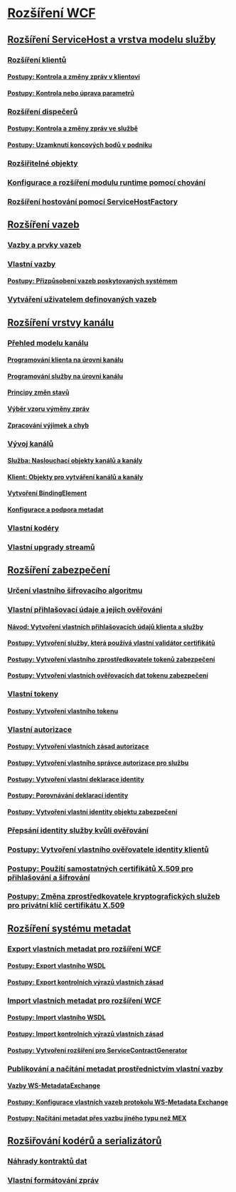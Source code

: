 # [Rozšíření WCF](index.md)
## [Rozšíření ServiceHost a vrstva modelu služby](extending-servicehost-and-the-service-model-layer.md)
### [Rozšíření klientů](extending-clients.md)
#### [Postupy: Kontrola a změny zpráv v klientovi](how-to-inspect-or-modify-messages-on-the-client.md)
#### [Postupy: Kontrola nebo úprava parametrů](how-to-inspect-or-modify-parameters.md)
### [Rozšíření dispečerů](extending-dispatchers.md)
#### [Postupy: Kontrola a změny zpráv ve službě](how-to-inspect-and-modify-messages-on-the-service.md)
#### [Postupy: Uzamknutí koncových bodů v podniku](how-to-lock-down-endpoints-in-the-enterprise.md)
### [Rozšiřitelné objekty](extensible-objects.md)
### [Konfigurace a rozšíření modulu runtime pomocí chování](configuring-and-extending-the-runtime-with-behaviors.md)
### [Rozšíření hostování pomocí ServiceHostFactory](extending-hosting-using-servicehostfactory.md)
## [Rozšíření vazeb](extending-bindings.md)
### [Vazby a prvky vazeb](bindings-and-binding-elements.md)
### [Vlastní vazby](custom-bindings.md)
#### [Postupy: Přizpůsobení vazeb poskytovaných systémem](how-to-customize-a-system-provided-binding.md)
### [Vytváření uživatelem definovaných vazeb](creating-user-defined-bindings.md)
## [Rozšíření vrstvy kanálu](extending-the-channel-layer.md)
### [Přehled modelu kanálu](channel-model-overview.md)
#### [Programování klienta na úrovni kanálu](client-channel-level-programming.md)
#### [Programování služby na úrovni kanálu](service-channel-level-programming.md)
#### [Principy změn stavů](understanding-state-changes.md)
#### [Výběr vzoru výměny zpráv](choosing-a-message-exchange-pattern.md)
#### [Zpracování výjimek a chyb](handling-exceptions-and-faults.md)
### [Vývoj kanálů](developing-channels.md)
#### [Služba: Naslouchací objekty kanálů a kanály](service-channel-listeners-and-channels.md)
#### [Klient: Objekty pro vytváření kanálů a kanály](client-channel-factories-and-channels.md)
#### [Vytvoření BindingElement](creating-a-bindingelement.md)
#### [Konfigurace a podpora metadat](configuration-and-metadata-support.md)
### [Vlastní kodéry](custom-encoders.md)
### [Vlastní upgrady streamů](custom-stream-upgrades.md)
## [Rozšíření zabezpečení](extending-security.md)
### [Určení vlastního šifrovacího algoritmu](specifying-a-custom-crypto-algorithm.md)
### [Vlastní přihlašovací údaje a jejich ověřování](custom-credential-and-credential-validation.md)
#### [Návod: Vytvoření vlastních přihlašovacích údajů klienta a služby](walkthrough-creating-custom-client-and-service-credentials.md)
#### [Postupy: Vytvoření služby, která používá vlastní validátor certifikátů](how-to-create-a-service-that-employs-a-custom-certificate-validator.md)
#### [Postupy: Vytvoření vlastního zprostředkovatele tokenů zabezpečení](how-to-create-a-custom-security-token-provider.md)
#### [Postupy: Vytvoření vlastních ověřovacích dat tokenu zabezpečení](how-to-create-a-custom-security-token-authenticator.md)
### [Vlastní tokeny](custom-tokens.md)
#### [Postupy: Vytvoření vlastního tokenu](how-to-create-a-custom-token.md)
### [Vlastní autorizace](custom-authorization.md)
#### [Postupy: Vytvoření vlastních zásad autorizace](how-to-create-a-custom-authorization-policy.md)
#### [Postupy: Vytvoření vlastního správce autorizace pro službu](how-to-create-a-custom-authorization-manager-for-a-service.md)
#### [Postupy: Vytvoření vlastní deklarace identity](how-to-create-a-custom-claim.md)
#### [Postupy: Porovnávání deklarací identity](how-to-compare-claims.md)
#### [Postupy: Vytvoření vlastní identity objektu zabezpečení](how-to-create-a-custom-principal-identity.md)
### [Přepsání identity služby kvůli ověřování](overriding-the-identity-of-a-service-for-authentication.md)
### [Postupy: Vytvoření vlastního ověřovatele identity klientů](how-to-create-a-custom-client-identity-verifier.md)
### [Postupy: Použití samostatných certifikátů X.509 pro přihlašování a šifrování](how-to-use-separate-x-509-certificates-for-signing-and-encryption.md)
### [Postupy: Změna zprostředkovatele kryptografických služeb pro privátní klíč certifikátu X.509](change-cryptographic-provider-x509-certificate-private-key.md)
## [Rozšíření systému metadat](extending-the-metadata-system.md)
### [Export vlastních metadat pro rozšíření WCF](exporting-custom-metadata-for-a-wcf-extension.md)
#### [Postupy: Export vlastního WSDL](how-to-export-custom-wsdl.md)
#### [Postupy: Export kontrolních výrazů vlastních zásad](how-to-export-custom-policy-assertions.md)
### [Import vlastních metadat pro rozšíření WCF](importing-custom-metadata-for-a-wcf-extension.md)
#### [Postupy: Import vlastního WSDL](how-to-import-custom-wsdl.md)
#### [Postupy: Import kontrolních výrazů vlastních zásad](how-to-import-custom-policy-assertions.md)
#### [Postupy: Vytvoření rozšíření pro ServiceContractGenerator](how-to-write-an-extension-for-the-servicecontractgenerator.md)
### [Publikování a načítání metadat prostřednictvím vlastní vazby](publishing-and-retrieving-metadata-over-a-custom-binding.md)
#### [Vazby WS-MetadataExchange](ws-metadataexchange-bindings.md)
#### [Postupy: Konfigurace vlastních vazeb protokolu WS-Metadata Exchange](how-to-configure-a-custom-ws-metadata-exchange-binding.md)
#### [Postupy: Načítání metadat přes vazbu jiného typu než MEX](how-to-retrieve-metadata-over-a-non-mex-binding.md)
## [Rozšiřování kodérů a serializátorů](extending-encoders-and-serializers.md)
### [Náhrady kontraktů dat](data-contract-surrogates.md)
### [Vlastní formátování zpráv](custom-message-formatters.md)
